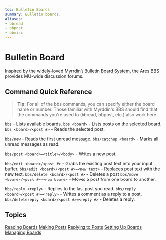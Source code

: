 ```yaml
---
toc: Bulletin Boards
summary: Bulletin boards.
aliases:
- bbread
- bbpost
- bbmisc
---
```

# Bulletin Board

Inspired by the widely-loved [Myrrdin’s Bulletin Board System](http://www.firstmagic.com/~merlin/mushcode/mc.bb.html), the Ares BBS provides MU-wide discussion forums.

## Command Quick Reference

> **Tip:** For all of the bbs commands, you can specify either the board name or number.  Those familiar with Myrddin's BBS should find that the commands you're used to (bbread, bbpost, etc.) also work here.

`bbs` - Lists available boards.
`bbs <board>` - Lists posts on the selected board.
`bbs <board>/<post #>` - Reads the selected post.

`bbs/new` - Reads the first unread message.
`bbs/catchup <board>` - Marks all unread messages as read.

`bbs/post <board>=<title>/<body>` - Writes a new post.

`bbs/edit <board>/<post #>` - Grabs the existing post text into your input buffer.
`bbs/edit <board>/<post #>=<new text>` - Replaces post text with the new text.
`bbs/delete <board>/<post #>` - Deletes a post
`bbs/move <board>/<post #>=<new board>` - Moves a post from one board to another.

`bbs/reply <reply>` - Replies to the last post you read.
`bbs/reply <board>/<post #>=<reply>` - Writes a comment as a reply to a post.
`bbs/deletereply <board>/<post #>=<reply #>` - Deletes a reply.

## Topics

[Reading Boards](/help/bbs/reading)
[Making Posts](/help/bbs/posting)
[Replying to Posts](/help/bbs/replies)
[Setting Up Boards](/help/bbs/setup)
[Managing Boards](/help/bbs/manage)
